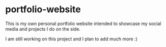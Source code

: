 # portfolio-website
This is my own personal portfolio website intended to showcase my social media and projects I do on the side. 

I am still working on this project and I plan to add much more :)
